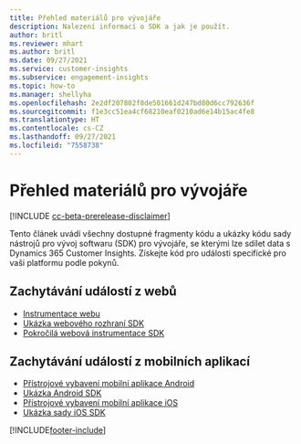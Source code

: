```yaml
---
title: Přehled materiálů pro vývojáře
description: Nalezení informací o SDK a jak je použít.
author: britl
ms.reviewer: mhart
ms.author: britl
ms.date: 09/27/2021
ms.service: customer-insights
ms.subservice: engagement-insights
ms.topic: how-to
ms.manager: shellyha
ms.openlocfilehash: 2e2df207802f8de501661d247bd80d6cc792636f
ms.sourcegitcommit: f1e3cc51ea4cf68210eaf0210ad6e14b15ac4fe8
ms.translationtype: HT
ms.contentlocale: cs-CZ
ms.lasthandoff: 09/27/2021
ms.locfileid: "7558738"
---
```

# <a name="developer-resources-overview"></a>Přehled materiálů pro vývojáře

[!INCLUDE [cc-beta-prerelease-disclaimer](includes/cc-beta-prerelease-disclaimer.md)]

Tento článek uvádí všechny dostupné fragmenty kódu a ukázky kódu sady nástrojů pro vývoj softwaru (SDK) pro vývojáře, se kterými lze sdílet data s Dynamics 365 Customer Insights. Získejte kód pro události specifické pro vaši platformu podle pokynů.

## <a name="capture-events-from-websites"></a>Zachytávání událostí z webů

- [Instrumentace webu](instrument-website.md)
- [Ukázka webového rozhraní SDK](websdk-sample.md)
- [Pokročilá webová instrumentace SDK](advanced-SDK-implementation.md)

## <a name="capture-events-from-mobile-apps"></a>Zachytávání událostí z mobilních aplikací

- [Přístrojové vybavení mobilní aplikace Android](get-started-android.md)
- [Ukázka Android SDK](androidsdk-sample.md)
- [Přístrojové vybavení mobilní aplikace iOS](get-started-ios.md)
- [Ukázka sady iOS SDK](iossdk-sample.md)

[!INCLUDE[footer-include](../includes/footer-banner.md)]
